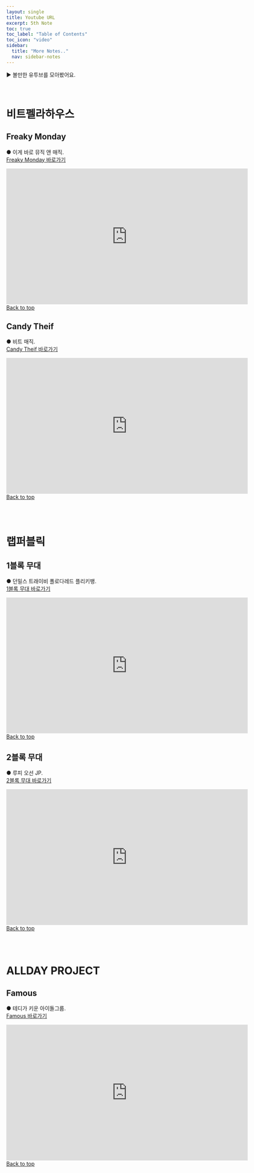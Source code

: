 ```yaml
---
layout: single
title: Youtube URL
excerpt: 5th Note
toc: true
toc_label: "Table of Contents"
toc_icon: "video"
sidebar:
  title: "More Notes.."
  nav: sidebar-notes
---
```


▶️ 볼만한 유투브를 모아봤어요.
<br><br><br>
# 비트펠라하우스
## Freaky Monday
● 이게 바로 뮤직 앤 매직.<br><a href="https://youtu.be/f8NifgGccRs?si=wWXkpXkAupWb-Xrz" class="btn btn--info">Freaky Monday 바로가기</a>
<br>
<iframe width="640" height="360" src="https://www.youtube.com/embed/f8NifgGccRs" frameborder="0" allowfullscreen></iframe>
<br>
<a href="#" class="btn btn--success">Back to top</a>
<br>

## Candy Theif
● 비트 매직.<br><a href="https://youtu.be/oJ492O5Z1f4?si=tInlmsWBSvAdsdTe" class="btn btn--info">Candy Theif 바로가기</a>
<br>
<iframe width="640" height="360" src="https://www.youtube.com/embed/oJ492O5Z1f4" frameborder="0" allowfullscreen></iframe>
<br>
<a href="#" class="btn btn--success">Back to top</a>
<br>

<br><br>
# 랩퍼블릭
## 1블록 무대
● 던밀스 트래이비 폴로다레드 플리키뱅.<br><a href="https://youtu.be/f8NifgGccRs?si=wWXkpXkAupWb-Xrz" class="btn btn--info">1블록 무대 바로가기</a>
<br>
<iframe width="640" height="360" src="https://www.youtube.com/embed/HdIqeyahHOk" frameborder="0" allowfullscreen></iframe>
<br>
<a href="#" class="btn btn--success">Back to top</a>
<br>

## 2블록 무대
● 루피 오선 JP.<br><a href="https://youtu.be/knV9CvEKPd0?si=oQIatdzYYq3Es5FO" class="btn btn--info">2블록 무대 바로가기</a>
<br>
<iframe width="640" height="360" src="https://www.youtube.com/embed/knV9CvEKPd0" frameborder="0" allowfullscreen></iframe>
<br>
<a href="#" class="btn btn--success">Back to top</a>
<br>

<br><br>
# ALLDAY PROJECT
## Famous
● 테디가 키운 아이돌그룹.<br><a href="https://youtu.be/VjvzYjU1mY0?si=FIzitVw28GdK_sSt" class="btn btn--info">Famous 바로가기</a>
<br>
<iframe width="640" height="360" src="https://www.youtube.com/embed/VjvzYjU1mY0" frameborder="0" allowfullscreen></iframe>
<br>
<a href="#" class="btn btn--success">Back to top</a>
<br>

